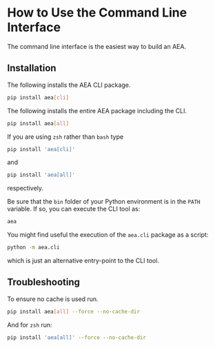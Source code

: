 # How to Use the Command Line Interface

The command line interface is the easiest way to build an AEA.

## Installation

The following installs the AEA CLI package.

``` bash
pip install aea[cli]
```

The following installs the entire AEA package including the CLI.

``` bash
pip install aea[all]
```

If you are using `zsh` rather than `bash` type

``` zsh
pip install 'aea[cli]'
```

and

``` zsh
pip install 'aea[all]'
```

respectively.

Be sure that the `bin` folder of your Python environment
is in the `PATH` variable. If so, you can execute the CLI tool as:

``` bash
aea
```

You might find useful the execution of the `aea.cli` package
as a script:

``` bash
python -m aea.cli
```

which is just an alternative entry-point to the CLI tool.

## Troubleshooting

To ensure no cache is used run.

``` bash
pip install aea[all] --force --no-cache-dir
```

And for `zsh` run:

``` zsh
pip install 'aea[all]' --force --no-cache-dir
```
